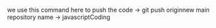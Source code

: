we use this command here to push the code -> git push originnew main
repository name -> javascriptCoding